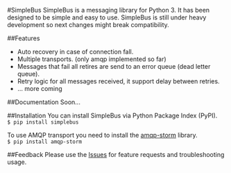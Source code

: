 #SimpleBus
SimpleBus is a messaging library for Python 3. It has been designed to be simple and easy to use.
SimpleBus is still under heavy development so next changes might break compatibility.

##Features
- Auto recovery in case of connection fall.
- Multiple transports. (only amqp implemented so far)
- Messages that fail all retires are send to an error queue (dead letter queue).
- Retry logic for all messages received, it support delay between retries.
- ... more coming

##Documentation
Soon...

##Installation
You can install SimpleBus via Python Package Index (PyPI).  
`$ pip install simplebus`

To use AMQP transport you need to install the [amqp-storm](https://github.com/eandersson/amqp-storm) library.  
`$ pip install amqp-storm`

##Feedback
Please use the [Issues](https://github.com/viniciuschiele/simplebus/issues) for feature requests and troubleshooting usage.